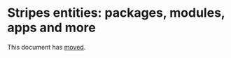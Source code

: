 # Stripes entities: packages, modules, apps and more

This document has [moved](https://github.com/folio-org/stripes/blob/master/doc/modules-apps-etc.md).
